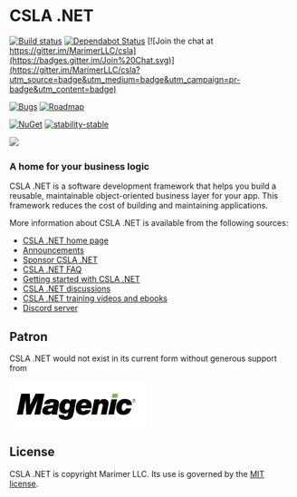 CSLA .NET
====
[![Build status](https://ci.appveyor.com/api/projects/status/jl2k3pjvtqca4lei/branch/main?svg=true)](https://ci.appveyor.com/project/rockfordlhotka/csla/branch/main)
[![Dependabot Status](https://api.dependabot.com/badges/status?host=github&repo=MarimerLLC/csla)](https://dependabot.com)
[![Join the chat at https://gitter.im/MarimerLLC/csla](https://badges.gitter.im/Join%20Chat.svg)](https://gitter.im/MarimerLLC/csla?utm_source=badge&utm_medium=badge&utm_campaign=pr-badge&utm_content=badge)

[![Bugs](https://img.shields.io/github/issues/marimerllc/csla/kind%2Fbug)](https://github.com/MarimerLLC/csla/issues?q=is%3Aissue+is%3Aopen+label%3Akind%2Fbug)
[![Roadmap](https://img.shields.io/github/issues/marimerllc/csla/flag%2Froadmap)](https://github.com/MarimerLLC/csla/issues?q=is%3Aissue+is%3Aopen+label%3Aflag%2Froadmap)

[![NuGet](https://img.shields.io/nuget/v/Csla.svg)](https://www.nuget.org/packages/Csla) [![stability-stable](https://img.shields.io/badge/stability-stable-green.svg)](https://github.com/emersion/stability-badges#stable)

![](https://raw.github.com/MarimerLLC/csla/main/Support/Logos/csla%20win8_mid.png)

### A home for your business logic

CSLA .NET is a software development framework that helps you build a reusable, maintainable object-oriented business layer for your app. This framework reduces the cost of building and maintaining applications. 

More information about CSLA .NET is available from the following sources:

* [CSLA .NET home page](http://www.cslanet.com)
* [Announcements](https://github.com/MarimerLLC/csla/discussions?discussions_q=category%3AAnnouncements)
* [Sponsor CSLA .NET](https://github.com/sponsors/rockfordlhotka)
* [CSLA .NET FAQ](https://github.com/MarimerLLC/csla/blob/main/docs/readme.md)
* [Getting started with CSLA .NET](https://github.com/MarimerLLC/csla/blob/main/docs/Getting-started.md)
* [CSLA .NET discussions](https://github.com/MarimerLLC/csla/discussions) 
* [CSLA .NET training videos and ebooks](https://github.com/MarimerLLC/csla/blob/main/docs/Books-and-videos.md)
* [Discord server](https://discord.gg/9ahKjb7ccf)

Patron
------
CSLA .NET would not exist in its current form without generous support from

[![Magenic](docs/images/magenic-logo.png)](https://magenic.com)

License
-------
CSLA .NET is copyright Marimer LLC.
Its use is governed by the [MIT license](https://github.com/MarimerLLC/csla/blob/main/license.md).

